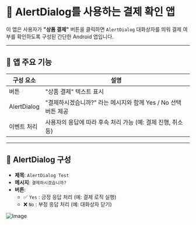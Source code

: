 # 🛒 AlertDialog를 사용하는 결제 확인 앱

이 앱은 사용자가 **"상품 결제"** 버튼을 클릭하면 `AlertDialog` 대화상자를 띄워 결제 여부를 확인하도록 구성된 간단한 Android 앱입니다.

---

## 📱 앱 주요 기능

| 구성 요소        | 설명 |
|------------------|------|
| 버튼             | "상품 결제" 텍스트 표시 |
| AlertDialog      | "결제하시겠습니까?" 라는 메시지와 함께 Yes / No 선택 버튼 제공 |
| 이벤트 처리      | 사용자의 응답에 따라 후속 처리 가능 (예: 결제 진행, 취소 등) |

---

## 💬 AlertDialog 구성

- **제목**: `AlertDialog Test`
- **메시지**: `결제하시겠습니까?`
- **버튼**:
  - ✅ `Yes` : 긍정 응답 처리 (예: 결제 로직 실행)
  - ❌ `No` : 부정 응답 처리 (예: 대화상자 닫기)

![Image](https://github.com/user-attachments/assets/3f4591f9-4ab2-43a9-baa0-e3476cda3876)

